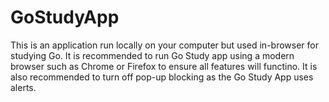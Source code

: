 # GoStudyApp
This is an application run locally on your computer but used in-browser for studying Go.
It is recommended to run Go Study app using a modern browser such as Chrome or Firefox to ensure all features will functino.
It is also recommended to turn off pop-up blocking as the Go Study App uses alerts.